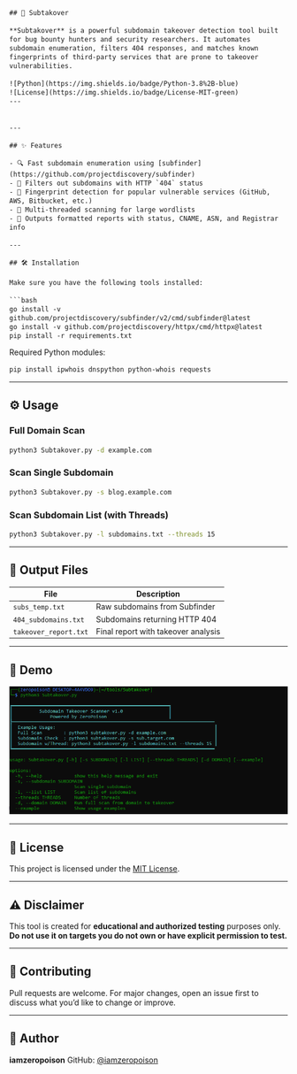 ```



## 🔎 Subtakover

**Subtakover** is a powerful subdomain takeover detection tool built for bug bounty hunters and security researchers. It automates subdomain enumeration, filters 404 responses, and matches known fingerprints of third-party services that are prone to takeover vulnerabilities.

![Python](https://img.shields.io/badge/Python-3.8%2B-blue)
![License](https://img.shields.io/badge/License-MIT-green)
---


---

## ✨ Features

- 🔍 Fast subdomain enumeration using [subfinder](https://github.com/projectdiscovery/subfinder)
- 🚫 Filters out subdomains with HTTP `404` status
- 🔎 Fingerprint detection for popular vulnerable services (GitHub, AWS, Bitbucket, etc.)
- 🧵 Multi-threaded scanning for large wordlists
- 📝 Outputs formatted reports with status, CNAME, ASN, and Registrar info

---

## 🛠️ Installation

Make sure you have the following tools installed:

```bash
go install -v github.com/projectdiscovery/subfinder/v2/cmd/subfinder@latest
go install -v github.com/projectdiscovery/httpx/cmd/httpx@latest
pip install -r requirements.txt
````

Required Python modules:

```bash
pip install ipwhois dnspython python-whois requests
```

---

## ⚙️ Usage

### Full Domain Scan

```bash
python3 Subtakover.py -d example.com
```

### Scan Single Subdomain

```bash
python3 Subtakover.py -s blog.example.com
```

### Scan Subdomain List (with Threads)

```bash
python3 Subtakover.py -l subdomains.txt --threads 15
```

---

## 📁 Output Files

| File                  | Description                         |
| --------------------- | ----------------------------------- |
| `subs_temp.txt`       | Raw subdomains from Subfinder       |
| `404_subdomains.txt`  | Subdomains returning HTTP 404       |
| `takeover_report.txt` | Final report with takeover analysis |

---

## 📸 Demo

![Subtakover Demo](sub.PNG)

---

## 📄 License

This project is licensed under the [MIT License](LICENSE).

---

## ⚠️ Disclaimer

This tool is created for **educational and authorized testing** purposes only.
**Do not use it on targets you do not own or have explicit permission to test.**

---

## 🤝 Contributing

Pull requests are welcome.
For major changes, open an issue first to discuss what you’d like to change or improve.

---

## 👤 Author

**iamzeropoison**
GitHub: [@iamzeropoison](https://github.com/iamzeropoison)

```
